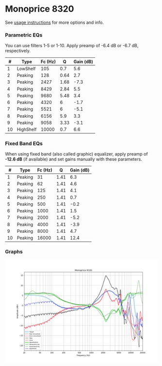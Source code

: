 # Monoprice 8320
See [usage instructions](https://github.com/jaakkopasanen/AutoEq#usage) for more options and info.

### Parametric EQs
You can use filters 1-5 or 1-10. Apply preamp of -6.4 dB or -6.7 dB, respectively.

|   # | Type      |   Fc (Hz) |    Q |   Gain (dB) |
|-----|-----------|-----------|------|-------------|
|   1 | LowShelf  |       105 | 0.7  |         5.6 |
|   2 | Peaking   |       128 | 0.64 |         2.7 |
|   3 | Peaking   |      2427 | 1.68 |        -7.3 |
|   4 | Peaking   |      8429 | 2.84 |         5.5 |
|   5 | Peaking   |      9680 | 5.48 |         3.4 |
|   6 | Peaking   |      4320 | 6    |        -1.7 |
|   7 | Peaking   |      5521 | 6    |        -5.1 |
|   8 | Peaking   |      6156 | 5.9  |         3.3 |
|   9 | Peaking   |      9058 | 3.33 |        -3.1 |
|  10 | HighShelf |     10000 | 0.7  |         6.6 |

### Fixed Band EQs
When using fixed band (also called graphic) equalizer, apply preamp of **-12.6 dB** (if available) and set gains manually with these parameters.

|   # | Type    |   Fc (Hz) |    Q |   Gain (dB) |
|-----|---------|-----------|------|-------------|
|   1 | Peaking |        31 | 1.41 |         6.3 |
|   2 | Peaking |        62 | 1.41 |         4.6 |
|   3 | Peaking |       125 | 1.41 |         4.1 |
|   4 | Peaking |       250 | 1.41 |         0.7 |
|   5 | Peaking |       500 | 1.41 |        -0.2 |
|   6 | Peaking |      1000 | 1.41 |         1.5 |
|   7 | Peaking |      2000 | 1.41 |        -5.2 |
|   8 | Peaking |      4000 | 1.41 |        -3.9 |
|   9 | Peaking |      8000 | 1.41 |         4.7 |
|  10 | Peaking |     16000 | 1.41 |        12.4 |

### Graphs
![](./Monoprice%208320.png)
